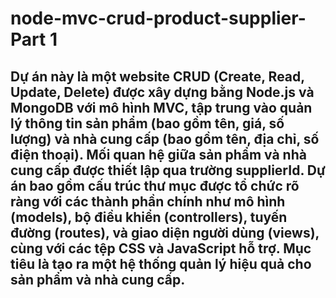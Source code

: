 <h1> node-mvc-crud-product-supplier- Part 1 </h1>
<h2>Dự án này là một website CRUD (Create, Read, Update, Delete) được xây dựng bằng Node.js và MongoDB với mô hình MVC, tập trung vào quản lý thông tin sản phẩm (bao gồm tên, giá, số lượng) và nhà cung cấp (bao gồm tên, địa chỉ, số điện thoại). Mối quan hệ giữa sản phẩm và nhà cung cấp được thiết lập qua trường supplierId. Dự án bao gồm cấu trúc thư mục được tổ chức rõ ràng với các thành phần chính như mô hình (models), bộ điều khiển (controllers), tuyến đường (routes), và giao diện người dùng (views), cùng với các tệp CSS và JavaScript hỗ trợ. Mục tiêu là tạo ra một hệ thống quản lý hiệu quả cho sản phẩm và nhà cung cấp.</h2>
